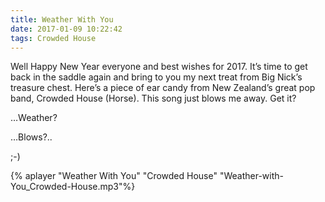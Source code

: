 ```yaml
---
title: Weather With You
date: 2017-01-09 10:22:42
tags: Crowded House
---
```

Well Happy New Year everyone and best wishes for 2017. It’s time to get back in the saddle again and bring to you my next treat from Big Nick’s treasure chest. Here’s a piece of ear candy from New Zealand’s great pop band, Crowded House (Horse). This song just blows me away. Get it? 

…Weather? 


…Blows?.. 

;-)

{% aplayer "Weather With You" "Crowded House" "Weather-with-You_Crowded-House.mp3"%}
